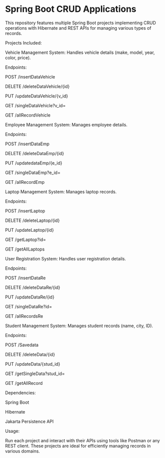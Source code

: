 # Spring Boot CRUD Applications

This repository features multiple Spring Boot projects implementing CRUD operations with Hibernate and REST APIs for managing various types of records.

Projects Included:

Vehicle Management System: Handles vehicle details (make, model, year, color, price).

Endpoints:

POST /insertDataVehicle

DELETE /deleteDataVehicle/{id}

PUT /updateDataVehicle/{v_id}

GET /singleDataVehicle?v_id=

GET /allRecordVehicle

Employee Management System: Manages employee details.



Endpoints:

POST /insertDataEmp

DELETE /deleteDataEmp/{id}

PUT /updatedataEmp/{e_id}

GET /singleDataEmp?e_id=

GET /allRecordEmp

Laptop Management System: Manages laptop records.



Endpoints:

POST /insertLaptop

DELETE /deleteLaptop/{id}

PUT /updateLaptop/{id}

GET /getLaptop?id=

GET /getAllLaptops

User Registration System: Handles user registration details.



Endpoints:

POST /insertDataRe

DELETE /deleteDataRe/{id}

PUT /updateDataRe/{id}

GET /singleDataRe?id=

GET /allRecordsRe

Student Management System: Manages student records (name, city, ID).



Endpoints:

POST /Savedata

DELETE /deleteData/{id}

PUT /updateData/{stud_id}

GET /getSingleData?stud_id=

GET /getAllRecord

Dependencies:

Spring Boot

Hibernate

Jakarta Persistence API

Usage:

Run each project and interact with their APIs using tools like Postman or any REST client. These projects are ideal for efficiently managing records in various domains.
